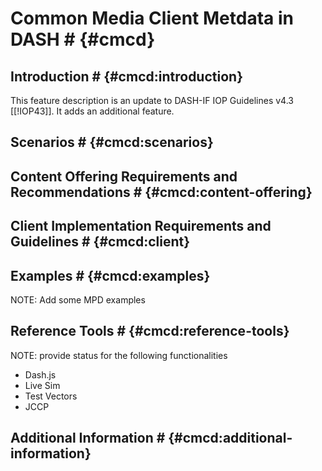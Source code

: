 # Common Media Client Metdata in DASH # {#cmcd}

## Introduction # {#cmcd:introduction}

This feature description is an update to DASH-IF IOP Guidelines v4.3 [[!IOP43]].
It adds an additional feature.

## Scenarios # {#cmcd:scenarios}


## Content Offering Requirements and Recommendations # {#cmcd:content-offering}


## Client Implementation Requirements and Guidelines # {#cmcd:client}



## Examples # {#cmcd:examples}

NOTE: Add some MPD examples

## Reference Tools # {#cmcd:reference-tools}

NOTE: provide status for the following functionalities
  * Dash.js
  * Live Sim
  * Test Vectors
  * JCCP

## Additional Information # {#cmcd:additional-information}



